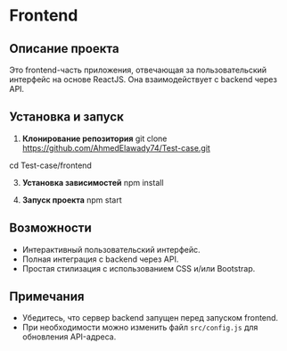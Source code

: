 # Frontend

## Описание проекта
Это frontend-часть приложения, отвечающая за пользовательский интерфейс на основе ReactJS. Она взаимодействует с backend через API.

## Установка и запуск
1. **Клонирование репозитория**
git clone https://github.com/AhmedElawady74/Test-case.git

cd Test-case/frontend

3. **Установка зависимостей**
npm install

4. **Запуск проекта**
npm start

## Возможности
- Интерактивный пользовательский интерфейс.
- Полная интеграция с backend через API.
- Простая стилизация с использованием CSS и/или Bootstrap.

## Примечания
- Убедитесь, что сервер backend запущен перед запуском frontend.
- При необходимости можно изменить файл `src/config.js` для обновления API-адреса.
